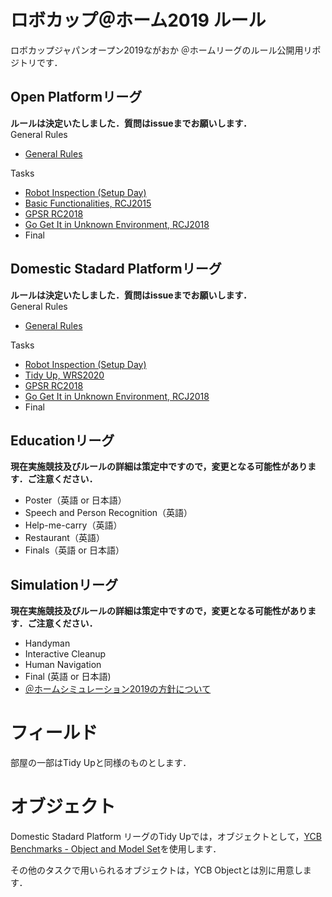 # ロボカップ＠ホーム2019 ルール
ロボカップジャパンオープン2019ながおか ＠ホームリーグのルール公開用リポジトリです．

## Open Platformリーグ
**ルールは決定いたしました．質問はissueまでお願いします．**  
General Rules
- [General Rules](generalrules.md)

Tasks
- [Robot Inspection (Setup Day)](robotinspection.md)
- [Basic Functionalities, RCJ2015](basicfunctionalities.md)
- [GPSR RC2018](gpsr.md)
- [Go Get It in Unknown Environment, RCJ2018](gogetit.md)
- Final

## Domestic Stadard Platformリーグ
**ルールは決定いたしました．質問はissueまでお願いします．**  
General Rules
- [General Rules](generalrules.md)

Tasks
- [Robot Inspection (Setup Day)](robotinspection.md)
- [Tidy Up, WRS2020](tidyup.md)
- [GPSR RC2018](gpsr.md)
- [Go Get It in Unknown Environment, RCJ2018](gogetit.md)
- Final

## Educationリーグ
**現在実施競技及びルールの詳細は策定中ですので，変更となる可能性があります．ご注意ください．**
- Poster（英語 or 日本語）
- Speech and Person Recognition（英語）
- Help-me-carry（英語）
- Restaurant（英語）
- Finals（英語 or 日本語）

## Simulationリーグ
**現在実施競技及びルールの詳細は策定中ですので，変更となる可能性があります．ご注意ください．**
- Handyman
- Interactive Cleanup
- Human Navigation 
- Final (英語 or 日本語)
- [＠ホームシミュレーション2019の方針について](athome_simulation.md)

# フィールド
部屋の一部はTidy Upと同様のものとします．

# オブジェクト
Domestic Stadard Platform リーグのTidy Upでは，オブジェクトとして，[YCB Benchmarks - Object and Model Set](http://www.ycbbenchmarks.com/object-set/)を使用します．

その他のタスクで用いられるオブジェクトは，YCB Objectとは別に用意します．
<!--また，Unknown ObjectはYCB Objectとは別に用意します．-->